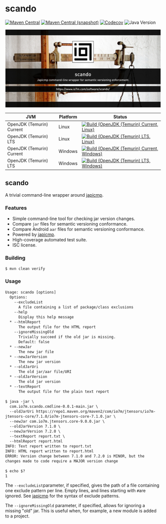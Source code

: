 scando
===

[![Maven Central](https://img.shields.io/maven-central/v/com.io7m.scando/com.io7m.scando.svg?style=flat-square)](http://search.maven.org/#search%7Cga%7C1%7Cg%3A%22com.io7m.scando%22)
[![Maven Central (snapshot)](https://img.shields.io/nexus/s/com.io7m.scando/com.io7m.scando?server=https%3A%2F%2Fs01.oss.sonatype.org&style=flat-square)](https://s01.oss.sonatype.org/content/repositories/snapshots/com/io7m/scando/)
[![Codecov](https://img.shields.io/codecov/c/github/io7m-com/scando.svg?style=flat-square)](https://codecov.io/gh/io7m-com/scando)
![Java Version](https://img.shields.io/badge/17-java?label=java&color=e65cc3)

![com.io7m.scando](./src/site/resources/scando.jpg?raw=true)

| JVM | Platform | Status |
|-----|----------|--------|
| OpenJDK (Temurin) Current | Linux | [![Build (OpenJDK (Temurin) Current, Linux)](https://img.shields.io/github/actions/workflow/status/io7m-com/scando/main.linux.temurin.current.yml)](https://www.github.com/io7m-com/scando/actions?query=workflow%3Amain.linux.temurin.current)|
| OpenJDK (Temurin) LTS | Linux | [![Build (OpenJDK (Temurin) LTS, Linux)](https://img.shields.io/github/actions/workflow/status/io7m-com/scando/main.linux.temurin.lts.yml)](https://www.github.com/io7m-com/scando/actions?query=workflow%3Amain.linux.temurin.lts)|
| OpenJDK (Temurin) Current | Windows | [![Build (OpenJDK (Temurin) Current, Windows)](https://img.shields.io/github/actions/workflow/status/io7m-com/scando/main.windows.temurin.current.yml)](https://www.github.com/io7m-com/scando/actions?query=workflow%3Amain.windows.temurin.current)|
| OpenJDK (Temurin) LTS | Windows | [![Build (OpenJDK (Temurin) LTS, Windows)](https://img.shields.io/github/actions/workflow/status/io7m-com/scando/main.windows.temurin.lts.yml)](https://www.github.com/io7m-com/scando/actions?query=workflow%3Amain.windows.temurin.lts)|

## scando

A trivial command-line wrapper around [japicmp](https://siom79.github.io/japicmp/CliTool.html).

### Features

  * Simple command-line tool for checking jar version changes.
  * Compare `jar` files for semantic versioning conformance.
  * Compare Android `aar` files for semantic versioning conformance.
  * Powered by [japicmp](https://github.com/siom79/japicmp).
  * High-coverage automated test suite.</li>
  * ISC license.

### Building

```
$ mvn clean verify
```

### Usage

```
Usage: scando [options]
  Options:
    --excludeList
      A file containing a list of package/class exclusions
    --help
      Display this help message
  * --htmlReport
      The output file for the HTML report
    --ignoreMissingOld
      Trivially succeed if the old jar is missing.
      Default: false
  * --newJar
      The new jar file
  * --newJarVersion
      The new jar version
  * --oldJarUri
      The old jar/aar file/URI
  * --oldJarVersion
      The old jar version
  * --textReport
      The output file for the plain text report

$ java -jar \
  com.io7m.scando.cmdline-0.0.1-main.jar \
  --oldJarUri https://repo1.maven.org/maven2/com/io7m/jtensors/io7m-jtensors-core/7.1.0/io7m-jtensors-core-7.1.0.jar \
  --newJar com.io7m.jtensors.core-9.0.0.jar \
  --oldJarVersion 7.1.0 \
  --newJarVersion 7.2.0 \
  --textReport report.txt \
  --htmlReport report.html
INFO: Text report written to report.txt
INFO: HTML report written to report.html
ERROR: Version change between 7.1.0 and 7.2.0 is MINOR, but the changes made to code require a MAJOR version change

$ echo $?
1
```

The `--excludeList`parameter, if specified, gives the path of a file containing
one exclude pattern per line. Empty lines, and lines starting with `#`are ignored.
See [japicmp](https://siom79.github.io/japicmp/CliTool.html) for the syntax of
exclude patterns.

The `--ignoreMissingOld` parameter, if specified, allows for ignoring a missing
"old" jar. This is useful when, for example, a new module is added to a project.

